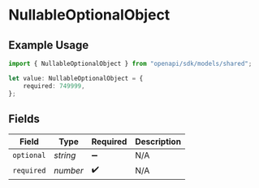 # NullableOptionalObject

## Example Usage

```typescript
import { NullableOptionalObject } from "openapi/sdk/models/shared";

let value: NullableOptionalObject = {
    required: 749999,
};
```

## Fields

| Field              | Type               | Required           | Description        |
| ------------------ | ------------------ | ------------------ | ------------------ |
| `optional`         | *string*           | :heavy_minus_sign: | N/A                |
| `required`         | *number*           | :heavy_check_mark: | N/A                |